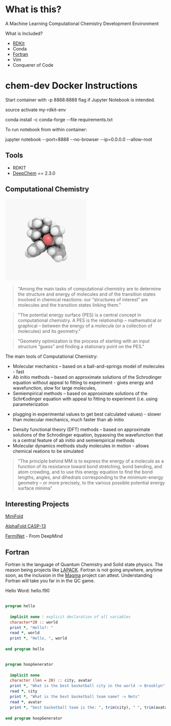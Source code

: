 # What is this?

A Machine Learning Computational Chemistry Development Environment

What is Included?

* [RDKit](https://www.rdkit.org/)
* Conda
* [Fortran](https://fortran-lang.org/) 
* Vim
* Conquerer of Code


# chem-dev Docker Instructions

Start container with -p 8888:8888 flag if Jupyter Notebook is intended. 

source activate my-rdkit-env

conda install -c conda-forge --file requirements.txt

To run notebook from within container: 

jupyter notebook --port=8888 --no-browser --ip=0.0.0.0 --allow-root


## Tools 

* RDKIT
* [DeepChem](https://github.com/deepchem/deepchem) == 2.3.0



## Computational Chemistry

![Qc Gif](qc.gif) 

> "Among the main tasks of computational chemistry are to determine the
structure and energy of molecules and of the transition states involved in
chemical
reactions: our “structures of interest” are molecules and the transition states
linking
them."

> "The potential energy surface (PES) is a central concept in computational chemistry.
A PES is the relationship – mathematical or graphical – between the energy of a
molecule (or a collection of molecules) and its geometry."

> "Geometry optimization is the process of starting with an input structure “guess”
and finding a stationary point on the PES."

The main tools of Computational Chemistry:

* Molecular mechanics – based on a ball-and-springs model of molecules - fast
* Ab initio methods – based on approximate solutions of the Schrodinger equation
without appeal to fitting to experiment - gives energy and wavefunction, slow
for large molecules, 
* Semiempirical methods – based on approximate solutions of the Schr€odinger
equation with appeal to fitting to experiment (i.e. using parameterization
- plugging in experimental values to get best calculated values) - slower than
  molecular mechanics, much faster than ab initio
* Density functional theory (DFT) methods – based on approximate solutions of the
Schrodinger equation, bypassing the wavefunction that is a central feature of
ab initio and semiempirical methods
* Molecular dynamics methods study molecules in motion - allows chemical
  reations to be simulated

> "The principle behind MM is to express the energy of a molecule as a function of
its resistance toward bond stretching, bond bending, and atom crowding, and to
use
this energy equation to find the bond lengths, angles, and dihedrals
corresponding to
the minimum-energy geometry – or more precisely, to the various possible
potential
energy surface minima"

## Interesting Projects

[MiniFold](https://github.com/hypnopump/MiniFold)

[AlphaFold CASP-13](https://github.com/deepmind/deepmind-research/tree/master/alphafold_casp13)

[FermiNet](https://github.com/deepmind/ferminet) - From DeepMind 


## Fortran 

Fortran is the language of Quantum Chemistry and Solid state physics.
The reason being projects like [LAPACK](http://www.netlib.org/lapack/). Fortran
is not going anywhere, anytime soon, as the inclusion in the
[Magma](http://icl.cs.utk.edu/projectsfiles/magma/doxygen/) project can attest. 
Understanding Fortran will take you far in in the QC game.

Hello Word: hello.f90

```fortran

program hello

  implicit none ! explicit declaration of all variables 
  character*20 :: world
  print *, "Hello?: "
  read *, world
  print *, "Hello, ", world 

end program hello 
```

```fortran

program hoopGenerator
  
  implicit none
  character (len = 20) :: city, avatar
  print *, "What is the best basketball city in the world -> Brooklyn"
  read *, city
  print *, "What is the best basketball team name? -> Nets" 
  read *, avatar 
  print *, "best basketball team is the: ", trim(city), " ", trim(avatar)

end program hoopGenerator

``` 
  

